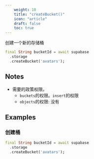 ```yaml
---
    weight: 10
    title: "createBucket()"
    icon: "article"
    draft: false
    toc: true
---
```


创建一个新的存储桶


```dart
final String bucketId = await supabase
  .storage
  .createBucket('avatars');
```






## Notes

- 需要的政策权限。
  - `buckets`的权限。`insert`的权限 
  -  `objects`的权限: 没有










## Examples

### 创建桶



```dart
final String bucketId = await supabase
  .storage
  .createBucket('avatars');
```